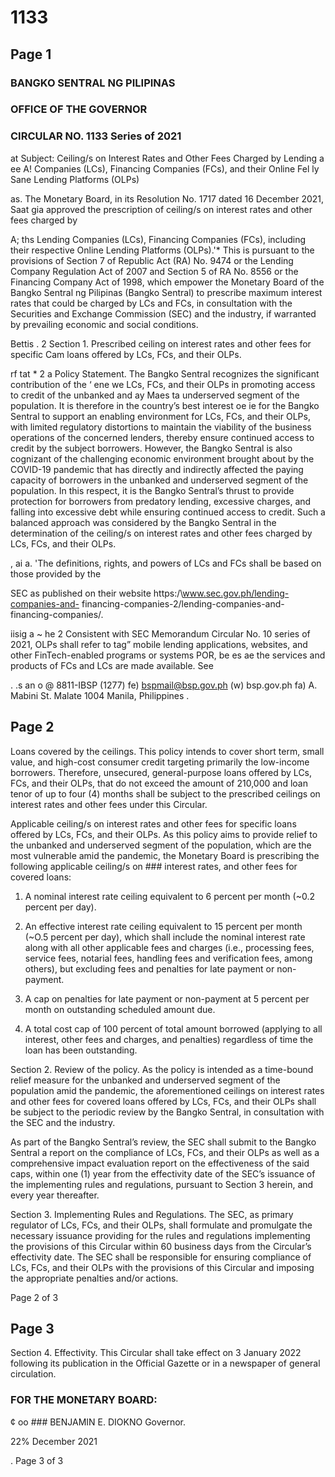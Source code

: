 # 1133

## Page 1

### BANGKO SENTRAL NG PILIPINAS

### OFFICE OF THE GOVERNOR

### CIRCULAR NO. 1133 Series of 2021

at Subject: Ceiling/s on Interest Rates and Other Fees Charged by Lending a ee A! Companies (LCs), Financing Companies (FCs), and their Online Fel ly Sane Lending Platforms (OLPs)

as. The Monetary Board, in its Resolution No. 1717 dated 16 December 2021, Saat gia approved the prescription of ceiling/s on interest rates and other fees charged by

A; ths Lending Companies (LCs), Financing Companies (FCs), including their respective Online Lending Platforms (OLPs).'* This is pursuant to the provisions of Section 7 of Republic Act (RA) No. 9474 or the Lending Company Regulation Act of 2007 and Section 5 of RA No. 8556 or the Financing Company Act of 1998, which empower the Monetary Board of the Bangko Sentral ng Pilipinas (Bangko Sentral) to prescribe maximum interest rates that could be charged by LCs and FCs, in consultation with the Securities and Exchange Commission (SEC) and the industry, if warranted by prevailing economic and social conditions.

Bettis . 2 Section 1. Prescribed ceiling on interest rates and other fees for specific Cam loans offered by LCs, FCs, and their OLPs.

rf tat * 2 a Policy Statement. The Bangko Sentral recognizes the significant contribution of the ‘ ene we LCs, FCs, and their OLPs in promoting access to credit of the unbanked and ay Maes ta underserved segment of the population. It is therefore in the country’s best interest oe ie for the Bangko Sentral to support an enabling environment for LCs, FCs, and their OLPs, with limited regulatory distortions to maintain the viability of the business operations of the concerned lenders, thereby ensure continued access to credit by the subject borrowers. However, the Bangko Sentral is also cognizant of the challenging economic environment brought about by the COVID-19 pandemic that has directly and indirectly affected the paying capacity of borrowers in the unbanked and underserved segment of the population. In this respect, it is the Bangko Sentral’s thrust to provide protection for borrowers from predatory lending, excessive charges, and falling into excessive debt while ensuring continued access to credit. Such a balanced approach was considered by the Bangko Sentral in the determination of the ceiling/s on interest rates and other fees charged by LCs, FCs, and their OLPs.

, ai a. 'The definitions, rights, and powers of LCs and FCs shall be based on those provided by the

SEC as published on their website https:/\www.sec.gov.ph/lending-companies-and- financing-companies-2/lending-companies-and-financing-companies/.

iisig a ~ he 2 Consistent with SEC Memorandum Circular No. 10 series of 2021, OLPs shall refer to tag” mobile lending applications, websites, and other FinTech-enabled programs or systems POR, be es ae the services and products of FCs and LCs are made available. See

. .s an o @ 8811-IBSP (1277) fe) bspmail@bsp.gov.ph (w) bsp.gov.ph fa) A. Mabini St. Malate 1004 Manila, Philippines .

## Page 2

Loans covered by the ceilings. This policy intends to cover short term, small value, and high-cost consumer credit targeting primarily the low-income borrowers. Therefore, unsecured, general-purpose loans offered by LCs, FCs, and their OLPs, that do not exceed the amount of 210,000 and loan tenor of up to four (4) months shall be subject to the prescribed ceilings on interest rates and other fees under this Circular.

Applicable ceiling/s on interest rates and other fees for specific loans offered by LCs, FCs, and their OLPs. As this policy aims to provide relief to the unbanked and underserved segment of the population, which are the most vulnerable amid the pandemic, the Monetary Board is prescribing the following applicable ceiling/s on ### interest rates, and other fees for covered loans:

1. A nominal interest rate ceiling equivalent to 6 percent per month (~0.2 percent per day).

2. An effective interest rate ceiling equivalent to 15 percent per month (~O.5 percent per day), which shall include the nominal interest rate along with all other applicable fees and charges (i.e., processing fees, service fees, notarial fees, handling fees and verification fees, among others), but excluding fees and penalties for late payment or non- payment.

3. A cap on penalties for late payment or non-payment at 5 percent per month on outstanding scheduled amount due.

4. A total cost cap of 100 percent of total amount borrowed (applying to all interest, other fees and charges, and penalties) regardless of time the loan has been outstanding.

Section 2. Review of the policy. As the policy is intended as a time-bound relief measure for the unbanked and underserved segment of the population amid the pandemic, the aforementioned ceilings on interest rates and other fees for covered loans offered by LCs, FCs, and their OLPs shall be subject to the periodic review by the Bangko Sentral, in consultation with the SEC and the industry.

As part of the Bangko Sentral’s review, the SEC shall submit to the Bangko Sentral a report on the compliance of LCs, FCs, and their OLPs as well as a comprehensive impact evaluation report on the effectiveness of the said caps, within one (1) year from the effectivity date of the SEC’s issuance of the implementing rules and regulations, pursuant to Section 3 herein, and every year thereafter.

Section 3. Implementing Rules and Regulations. The SEC, as primary regulator of LCs, FCs, and their OLPs, shall formulate and promulgate the necessary issuance providing for the rules and regulations implementing the provisions of this Circular within 60 business days from the Circular’s effectivity date. The SEC shall be responsible for ensuring compliance of LCs, FCs, and their OLPs with the provisions of this Circular and imposing the appropriate penalties and/or actions.

Page 2 of 3

## Page 3

Section 4. Effectivity. This Circular shall take effect on 3 January 2022 following its publication in the Official Gazette or in a newspaper of general circulation.

### FOR THE MONETARY BOARD:

¢ oo ### BENJAMIN E. DIOKNO Governor.

22% December 2021

. Page 3 of 3

